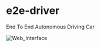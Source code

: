 # e2e-driver
End To End Autonomous Driving Car

<img src="https://github.com/Mekala02/e2e-driver/blob/main/docs/web_interface.webm" title="Web_Interface" alt="Web_Interface"/>&nbsp;
